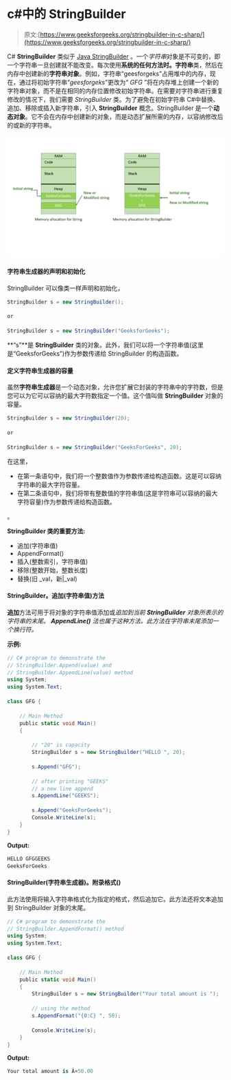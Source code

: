 # c#中的 StringBuilder

> 原文:[https://www.geeksforgeeks.org/stringbuilder-in-c-sharp/](https://www.geeksforgeeks.org/stringbuilder-in-c-sharp/)

C# **StringBuilder** 类似于 [Java StringBuilder](https://www.geeksforgeeks.org/stringbuilder-class-in-java-with-examples/) 。一个*字符串*对象是不可变的，即一个字符串一旦创建就不能改变。每次使用**系统的任何方法时。字符串**类，然后在内存中创建新的**字符串对象**。例如，字符串“geesforgeks”占用堆中的内存，现在，通过将初始字符串“*geesforgeks*”更改为“ *GFG* ”将在内存堆上创建一个新的字符串对象，而不是在相同的内存位置修改初始字符串。在需要对字符串进行重复修改的情况下，我们需要 *StringBuilder* 类。为了避免在初始字符串 C#中替换、追加、移除或插入新字符串，引入 **StringBuilder** 概念。StringBuilder 是一个**动态对象**。它不会在内存中创建新的对象，而是动态扩展所需的内存，以容纳修改后的或新的字符串。

![](img/7bb464bdcd393cfe2ab8bb9fd36cfc9d.png)

#### 字符串生成器的声明和初始化

StringBuilder 可以像类一样声明和初始化，

```cs
StringBuilder s = new StringBuilder();

or

StringBuilder s = new StringBuilder("GeeksforGeeks");

```

**“s”**是 **StringBuilder** 类的对象。此外，我们可以将一个字符串值(这里是“GeeksforGeeks”)作为参数传递给 StringBuilder 的构造函数。

#### 定义字符串生成器的容量

虽然**字符串生成器**是一个动态对象，允许您扩展它封装的字符串中的字符数，但是您可以为它可以容纳的最大字符数指定一个值。这个值叫做 **StringBuilder** 对象的容量。

```cs
StringBuilder s = new StringBuilder(20);

or

StringBuilder s = new StringBuilder("GeeksForGeeks", 20);

```

在这里，

*   在第一条语句中，我们将一个整数值作为参数传递给构造函数。这是可以容纳字符串的最大字符容量。
*   在第二条语句中，我们将带有整数值的字符串值(这是字符串可以容纳的最大字符容量)作为参数传递给构造函数。

。

**StringBuilder 类的重要方法:**

*   追加(字符串值)
*   AppendFormat()
*   插入(整数索引，字符串值)
*   移除(整数开始，整数长度)
*   替换(旧 _val，新|_val)

#### StringBuilder。追加(字符串值)方法

**追加**方法可用于将对象的字符串值添加或*追加到当前 **StringBuilder** 对象所表示的字符串的末尾。 **AppendLine()** 法也属于这种方法。此方法在字符串末尾添加一个换行符。*

**示例:**

```cs
// C# program to demonstrate the 
// StringBuilder.Append(value) and
// StringBuilder.AppendLine(value) method
using System;
using System.Text;

class GFG {

    // Main Method
    public static void Main()
    {

        // "20" is capacity
        StringBuilder s = new StringBuilder("HELLO ", 20);

        s.Append("GFG");

        // after printing "GEEKS"
        // a new line append
        s.AppendLine("GEEKS");

        s.Append("GeeksForGeeks");
        Console.WriteLine(s);
    }
}
```

**Output:**

```cs
HELLO GFGGEEKS
GeeksForGeeks

```

#### StringBuilder(字符串生成器)。附录格式()

此方法使用将输入字符串格式化为指定的格式，然后追加它。此方法还将文本追加到 StringBuilder 对象的末尾。

```cs
// C# program to demonstrate the 
// StringBuilder.AppendFormat() method
using System;
using System.Text;

class GFG {

    // Main Method
    public static void Main()
    {
        StringBuilder s = new StringBuilder("Your total amount is ");

        // using the method
        s.AppendFormat("{0:C} ", 50);

        Console.WriteLine(s);
    }
}
```

**Output:**

```cs
Your total amount is Â¤50.00

```